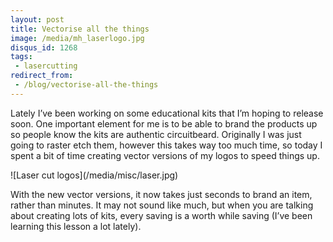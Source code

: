 ```yaml
---
layout: post
title: Vectorise all the things
image: /media/mh_laserlogo.jpg
disqus_id: 1268
tags:
 - lasercutting
redirect_from: 
 - /blog/vectorise-all-the-things
---
```


Lately I’ve been working on some educational kits that I’m hoping to release soon. One important element for me is to be able to brand the products up so people know the kits are authentic circuitbeard. Originally I was just going to raster etch them, however this takes way too much time, so today I spent a bit of time creating vector versions of my logos to speed things up.

<div class="image" markdown="1">
![Laser cut logos](/media/misc/laser.jpg)
</div>

With the new vector versions, it now takes just seconds to brand an item, rather than minutes. It may not sound like much, but when you are talking about creating lots of kits, every saving is a worth while saving (I’ve been learning this lesson a lot lately).